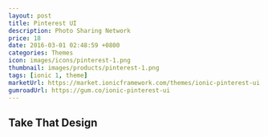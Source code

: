 ```yaml
---
layout: post
title: Pinterest UI
description: Photo Sharing Network
price: 18
date: 2016-03-01 02:48:59 +0800
categories: Themes
icon: images/icons/pinterest-1.png
thumbnail: images/products/pinterest-1.png
tags: [ionic 1, theme]
marketUrl: https://market.ionicframework.com/themes/ionic-pinterest-ui
gumroadUrl: https://gum.co/ionic-pinterest-ui
---
```


## Take That Design
